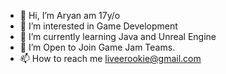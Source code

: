- 👋 Hi, I’m Aryan am 17y/o
- 👀 I’m interested in Game Development
- 🌱 I’m currently learning Java and Unreal Engine
- 💞️ I’m Open to Join Game Jam Teams.
- 📫 How to reach me liveerookie@gmail.com

<!---
CallMeAryan/CallMeAryan is a ✨ special ✨ repository because its `README.md` (this file) appears on your GitHub profile.
You can click the Preview link to take a look at your changes.
--->
